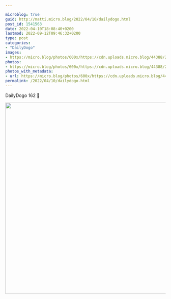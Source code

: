 ```yaml
---

microblog: true
guid: http://matti.micro.blog/2022/04/10/dailydogo.html
post_id: 1541563
date: 2022-04-10T18:08:40+0200
lastmod: 2022-09-12T09:46:32+0200
type: post
categories:
- "DailyDogo"
images:
- https://micro.blog/photos/600x/https://cdn.uploads.micro.blog/44388/2022/226c86a114.jpg
photos:
- https://micro.blog/photos/600x/https://cdn.uploads.micro.blog/44388/2022/226c86a114.jpg
photos_with_metadata:
- url: https://micro.blog/photos/600x/https://cdn.uploads.micro.blog/44388/2022/226c86a114.jpg
permalink: /2022/04/10/dailydogo.html
---
```

DailyDogo 162 🐶

<img src="https://micro.blog/photos/600x/https://blog.martin-haehnel.de/uploads/2022/226c86a114.jpg" width="600" height="600" alt="" />
